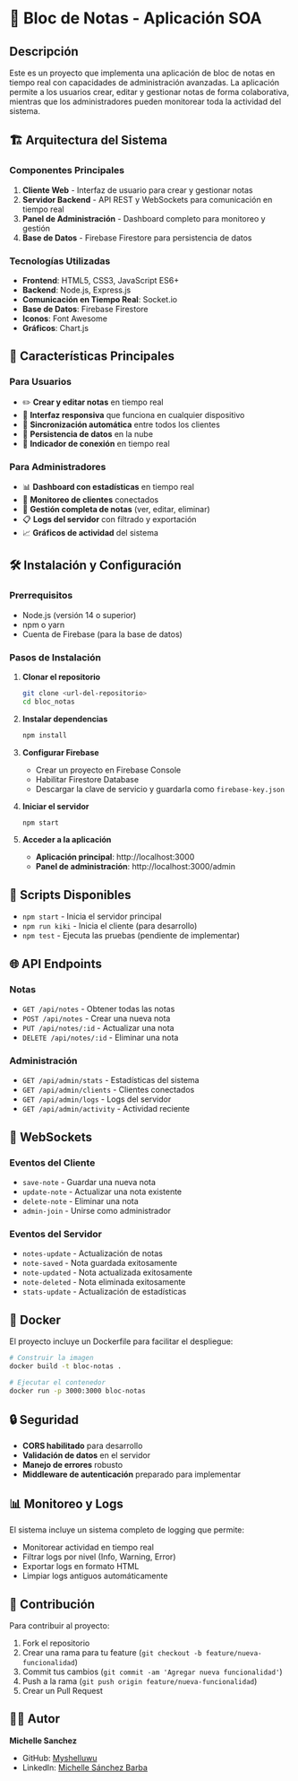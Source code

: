 # 📝 Bloc de Notas - Aplicación SOA

## Descripción

Este es un proyecto que implementa una aplicación de bloc de notas en tiempo real con capacidades de administración avanzadas. La aplicación permite a los usuarios crear, editar y gestionar notas de forma colaborativa, mientras que los administradores pueden monitorear toda la actividad del sistema.

## 🏗️ Arquitectura del Sistema

### Componentes Principales

1. **Cliente Web** - Interfaz de usuario para crear y gestionar notas
2. **Servidor Backend** - API REST y WebSockets para comunicación en tiempo real
3. **Panel de Administración** - Dashboard completo para monitoreo y gestión
4. **Base de Datos** - Firebase Firestore para persistencia de datos

### Tecnologías Utilizadas

- **Frontend**: HTML5, CSS3, JavaScript ES6+
- **Backend**: Node.js, Express.js
- **Comunicación en Tiempo Real**: Socket.io
- **Base de Datos**: Firebase Firestore
- **Iconos**: Font Awesome
- **Gráficos**: Chart.js

## 🚀 Características Principales

### Para Usuarios
- ✏️ **Crear y editar notas** en tiempo real
- 📱 **Interfaz responsiva** que funciona en cualquier dispositivo
- 🔄 **Sincronización automática** entre todos los clientes
- 💾 **Persistencia de datos** en la nube
- 🔗 **Indicador de conexión** en tiempo real

### Para Administradores
- 📊 **Dashboard con estadísticas** en tiempo real
- 👥 **Monitoreo de clientes** conectados
- 📝 **Gestión completa de notas** (ver, editar, eliminar)
- 📋 **Logs del servidor** con filtrado y exportación
- 📈 **Gráficos de actividad** del sistema


## 🛠️ Instalación y Configuración

### Prerrequisitos
- Node.js (versión 14 o superior)
- npm o yarn
- Cuenta de Firebase (para la base de datos)

### Pasos de Instalación

1. **Clonar el repositorio**
   ```bash
   git clone <url-del-repositorio>
   cd bloc_notas
   ```

2. **Instalar dependencias**
   ```bash
   npm install
   ```

3. **Configurar Firebase**
   - Crear un proyecto en Firebase Console
   - Habilitar Firestore Database
   - Descargar la clave de servicio y guardarla como `firebase-key.json`

4. **Iniciar el servidor**
   ```bash
   npm start
   ```

5. **Acceder a la aplicación**
   - **Aplicación principal**: http://localhost:3000
   - **Panel de administración**: http://localhost:3000/admin

## 🔧 Scripts Disponibles

- `npm start` - Inicia el servidor principal
- `npm run kiki` - Inicia el cliente (para desarrollo)
- `npm test` - Ejecuta las pruebas (pendiente de implementar)

## 🌐 API Endpoints

### Notas
- `GET /api/notes` - Obtener todas las notas
- `POST /api/notes` - Crear una nueva nota
- `PUT /api/notes/:id` - Actualizar una nota
- `DELETE /api/notes/:id` - Eliminar una nota

### Administración
- `GET /api/admin/stats` - Estadísticas del sistema
- `GET /api/admin/clients` - Clientes conectados
- `GET /api/admin/logs` - Logs del servidor
- `GET /api/admin/activity` - Actividad reciente

## 🔌 WebSockets

### Eventos del Cliente
- `save-note` - Guardar una nueva nota
- `update-note` - Actualizar una nota existente
- `delete-note` - Eliminar una nota
- `admin-join` - Unirse como administrador

### Eventos del Servidor
- `notes-update` - Actualización de notas
- `note-saved` - Nota guardada exitosamente
- `note-updated` - Nota actualizada exitosamente
- `note-deleted` - Nota eliminada exitosamente
- `stats-update` - Actualización de estadísticas

## 🐳 Docker

El proyecto incluye un Dockerfile para facilitar el despliegue:

```bash
# Construir la imagen
docker build -t bloc-notas .

# Ejecutar el contenedor
docker run -p 3000:3000 bloc-notas
```

## 🔒 Seguridad

- **CORS habilitado** para desarrollo
- **Validación de datos** en el servidor
- **Manejo de errores** robusto
- **Middleware de autenticación** preparado para implementar

## 📊 Monitoreo y Logs

El sistema incluye un sistema completo de logging que permite:
- Monitorear actividad en tiempo real
- Filtrar logs por nivel (Info, Warning, Error)
- Exportar logs en formato HTML
- Limpiar logs antiguos automáticamente

## 🤝 Contribución

Para contribuir al proyecto:

1. Fork el repositorio
2. Crear una rama para tu feature (`git checkout -b feature/nueva-funcionalidad`)
3. Commit tus cambios (`git commit -am 'Agregar nueva funcionalidad'`)
4. Push a la rama (`git push origin feature/nueva-funcionalidad`)
5. Crear un Pull Request

## 👨‍💻 Autor

**Michelle Sanchez**
- GitHub:  [Myshelluwu](https://github.com/Myshelluwu)
- LinkedIn: [Michelle Sánchez Barba](https://www.linkedin.com/in/myshell-sanchez/)
